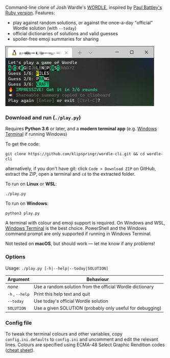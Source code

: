 Command-line clone of Josh Wardle's [WORDLE](https://www.powerlanguage.co.uk/wordle/), inspired by [Paul Battley's Ruby version](https://github.com/threedaymonk/wordle). Features:
- play against random solutions, or against the once-a-day "official" Wordle solution (with `--today`)
- official dictionaries of solutions and valid guesses
- spoiler-free emoji summaries for sharing

![Screenshot of a Wordle CLI game](/assets/screenshot.png?raw=true "Screenshot of a Wordle CLI game")

### Download and run (`./play.py`)
Requires **Python 3.6** or later, and a **modern terminal app** (e.g. [Windows Terminal](https://aka.ms/terminal) if running Windows)

To get the code:
```
git clone https://github.com/klipspringr/wordle-cli.git && cd wordle-cli
```
alternatively, if you don't have git: click `Code > Download ZIP` on GitHub, extract the ZIP, open a terminal and `cd` to the extracted folder.

To run on **Linux** or **WSL**:
```
./play.py
```
To run on **Windows**:
```
python3 play.py
```
A terminal with colour and emoji support is required. On Windows and WSL, [Windows Terminal](https://aka.ms/terminal) is the best choice. PowerShell and the Windows command prompt are only supported if running in Windows Terminal.

Not tested on **macOS**, but should work &mdash; let me know if any problems!

### Options
Usage: `./play.py [-h|--help|--today|SOLUTION]`

|Argument               |Behaviour                                                  |
|-----------------------|-----------------------------------------------------------|
|_none_                 |Use a random solution from the official Wordle dictionary  |
|`-h` , `--help`        |Print this help text and quit                              |
|`--today`              |Use today's official Wordle solution                       |
|`SOLUTION`             |Use a given SOLUTION (probably only useful for debugging)  |

### Config file

To tweak the terminal colours and other variables, copy `config.ini.defaults` to `config.ini` and uncomment and edit the relevant lines. Colours are specified using ECMA-48 Select Graphic Rendition codes ([cheat sheet](https://i.stack.imgur.com/6otvY.png)).
